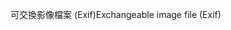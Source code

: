 <span data-ttu-id="77bab-101">可交換影像檔案 (Exif)</span><span class="sxs-lookup"><span data-stu-id="77bab-101">Exchangeable image file (Exif)</span></span>